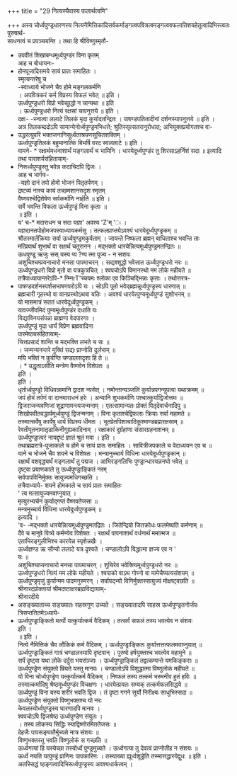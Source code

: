 +++
title = "29 नित्यस्यैवास्य फलार्थत्वमि"

+++
अस्य चोर्ध्वपुण्ड्रधारणस्य नित्यनैमित्तिकादिसर्वकर्माङ्गत्वपवित्रत्वमङ्गत्ववफलातिशयहेतुत्वादिभिस्त्वतः पुरुषार्थ-  
साधनत्वं च प्रपञ्चयन्ति । तथा हि श्रीविष्णुस्मृतौ-  
* उपवीतं शिखाबन्धमूर्ध्वपुण्डंर विना कृतम्  
आह च बोधायनः-  
* होमपूजादिसमये सायं प्रातः समाहितः ।  
स्मृत्यन्तरेषु च  
-स्वाध्याये भोजने चैव होमे मङ्गलकर्मणि  
। अपवित्रकरं कर्म विप्रस्य विफलं भवेत् ॥ इति ।  
ऊर्ध्वपुण्ड्रधरो विप्रो भवेच्छुद्धो न चान्यथा ॥ इति  
। ऊर्ध्वपुण्ड्रधरो नित्यं रक्षसां चापनुत्तये ॥ इति ।  
दक्षः- -स्नात्वा ललाटे तिलकं मृदा कुर्यादतन्द्रितः । पाषण्डपतितादीनां दर्शनस्यापनुत्तये ॥ इति ।  
अत्र तिलकब्ददोऽपि सामान्येनोर्ध्वपुण्ड्रमभिधत्ते; श्रुतिस्सृत्सतरानुरोधात्; अभियुक्तप्रयोगतश्च वा-  
* उद्धरत्युपरि भक्तजनानिसूर्ध्वताश्रयणसूचितशक्तिम् ।  
ऊर्ध्वपुण्ड्रतिलकं बहुमानात्किं बिभर्षि वरद स्वललाटे ॥ इति ।  
वामने- * रक्षार्थमधनाशार्थं मङ्गलार्थं च भामिनि । धारयेदूर्ध्वपुण्डंर तु शिरसाऽहर्निशं सदा ॥ इत्यादि  
तथा पाराशर्यसंहितायाम्-  
* निरूर्ध्वपुण्ड्रस्तु भवेन्न कदाचिदपि द्विजः ।  
आह च भार्गवः-  
-यज्ञो दानं तपो होमो भोजनं पितृतर्पणम् ।  
द्रष्टव्यं नास्य कायं तच्छमशानसदृश स्मृतम्  
वैष्णवश्चेद्विशेषेण सर्वकर्माणि नार्हति ॥ इति ।  
सर्वे भवन्ति विफला ऊर्ध्वपुण्ड्रं विना कृताः ॥  
॥ इति ।  
य' च-* मदाराधन च सदा यज्ञा' अवश्य 'Z'म् 'ः ।  
यज्ञदानतपोहोमजपस्वाध्यायकर्मसु । तत्फलप्राप्तयेऽवश्यं धारयेदूर्ध्वपुण्ड्रकम् ॥  
श्रौतस्मार्तक्रियाः सर्वा ऊर्ध्वपुण्ड्रमकुर्वताम् । जायन्ते निष्फला ब्रह्मन् बाधिताश्च भवन्ति ताः  
मत्प्रियार्थं शुभार्थं वा रक्षार्थं चतुरानन । मद्भक्तो धारयेन्नित्यमूर्ध्वपुण्ड्रमतन्द्रितः ॥  
ऊधपुण्डू ऋजुः सस् यस्य प्य ?ण्प त्मा पूज्य - न सशयः  
अशुचिश्चम्प्रयनाचारो मनसा पापमाचरन् । सद्यश्शुद्धो भवेत्तात ऊर्ध्वपुण्ड्रधरो नरः ॥  
ऊर्ध्वपुण्ड्रधरो विप्रो मृतो वा यत्रकुत्रचित् । श्वपचोऽपि विमानस्थो मम लोके महीयते ॥  
तत्रैवाध्यायान्तरेऽपि-* न्म्निrT'च्चयमः श्लोका एव किञ्चिद्भिन्नाः कृताः । तथोत्तरत्र-  
* पाषण्डदर्शनस्पर्शसभाषणपरोऽपि यः । सोऽपि पूतो भवेद्ब्रह्मन्नूर्ध्वपुण्ड्रस्य धारणात् ॥  
ब्रह्मचारी गृहस्थो वा वानप्रस्थोऽथवा यतिः । अवश्यं धारयेत्पुण्यमूर्ध्वपुण्डं सुशोभनम् ॥  
यो मासमात्रं सततं धारयेदूर्ध्वपुण्ड्रकम् ।  
यावज्जीवमिदं पुण्यमूर्ध्वपुण्डंर दधाति यः  
विद्याविनयसंपन्ना ब्राह्मणा वेदपारगाः ।  
ऊर्ध्वपुण्ड्रं मृदा धार्यं विप्रेण ब्रह्मवादिना  
पारमेष्ठ्यसंहितायाम्-  
चित्तप्रसादं शान्ति च मद्भक्ति लभते च सः ॥  
। जन्मन्यनन्तरे मुक्तिं सद्यः प्राप्नोति दुर्लभाम् ॥  
मयि भक्तिं न कुर्वन्ति चण्डालसदृशा हि ते ॥  
। * उद्धृताऽसीति मन्त्रेण वैष्णवेन विशेपतः ॥  
इति ।  
इति ।  
धृतोर्ध्वपुण्ड्रो विधिवन्नामानि द्वादश न्यसेत् । नमोन्तान्यञ्जलिं कुर्यान्नपगन्युपत्वा यथाक्रमम् ॥  
जपं होमं तर्पणं वा दानमाराधनं हरेः । अन्यानि शुभकर्माणि पश्चात्कुर्याद्विजोत्तमः ॥  
द्विजराजन्यवणिजां शूद्राणामन्त्यजन्मनाम् । एतत्सामान्यतः प्रोक्तं पितृदेवार्चनादिपु ॥  
शिखोपवीतवद्धार्यमूर्ध्वपुण्ड्रं द्विजन्मनाम् । विना कृताश्चेद्विफलाः क्रियाः सर्वा महामते ॥  
तस्मात्सर्वेषु कार्येषु धार्यं विप्रस्य धीमतः । भूतप्रेतपिशाचादिकूश्माण्डब्रह्मरक्षसाम् ॥  
रेवतीपूतनामातृडाकिनीगुह्यकादिनाम् । रक्षाकारं दुर्ग्रहाणा संसारग्रहनाशनम् ॥  
ऊर्ध्वपुण्ड्रात्परं नायद्दृष्टं ज्ञातं श्रुतं मया । इति ।  
तथाब्रह्मरात्रे-पूजाकाले च होमे च सायं प्रातः समाहितः । सावित्रीजपकाले च वेदाध्ययन एव च ॥  
याने च भोजने चैव शयने च विशेषतः । मन्त्रानुच्चार्य विधिना धारयेदूर्ध्वपुण्ड्रकान् ॥  
रक्षार्थं वशवृद्ध्यर्थं मङ्गलार्थं तु पद्मज । आभिरङ्गलिभिः पुण्ड्रान्धारयन्ननघो भवेत् ॥  
दृष्ट्वा प्रयाणकाले तु ऊर्ध्वपुण्ड्राङ्कितं नरम्  
सर्वपापविनिर्मुक्तः सायुज्यमधिगच्छति ।  
तत्रैवाध्याये- शयने होमकाले च सायं प्रातः समाहितः  
' त्य मत्सायुज्यमवाप्नुयात् ।  
मृत्युरभ्यर्चनं कुर्याद्गप्तं वैष्णवतेजसा ॥  
मन्त्रमुच्चार्य विधिना धारयेदूर्ध्वपुण्ड्रकम् ॥  
इत्यादि ।  
'व- -मद्भक्तो धारयेन्नित्यमूर्ध्वपुण्ड्रमतद्रितः । जितेन्द्रियो जितक्रोधः फलमेष्यति कर्मणाम् ॥  
दैवे च मानुषे पित्र्ये कर्मण्येव विशेषतः । रक्षार्थं पापनाशार्थं वर्धनार्थं ममात्मज ॥  
एताभिरङ्गुलीभिश्च कारयेन्न स्पृशेन्नखैः ।  
ऊर्ध्वज्ञण्ड ऋ सौम्यो ललाटे यत्र दृश्यते । चण्डालोऽपि विद्धात्मा ज्ञज्य एव न '  
यः ॥  
अशुचिश्चाप्यनाचारो मनसा पापमाचरन् । शुचिरेव भवेक्त्यिमूर्ध्वपुण्ड्रधरो नरः ॥  
ऊर्ध्वपुण्ड्रधरो नित्यं मम लोके महीयते । श्वपाको वाऽथ गोघ्नो वा मामेचैष्यत्यसंशयम् ॥  
ऊर्ध्वपुण्ड्रमृजुं कुर्यान्मम पादमनुस्मरन् । सर्वापद्भ्यो विनिर्मुक्तस्सायुज्यं मोक्षष्ट्वछति ॥  
श्रीनारदप्रोक्तायां श्रीमदष्टाक्षरब्रह्मविद्यायाम्-  
श्रीनारदीये  
* असङ्ख्याताच्च सङ्ख्यातः सहस्रगुण उच्यते । सङ्ख्यातादपि साहस्र ऊर्ध्वपुण्ड्रतनोर्जपः  
त्रिसप्ततितमेऽध्याये-  
* ऊर्ध्वपुण्ड्राङ्कितो मर्त्यो यत्कुर्यात्कर्म वैदिकम् । तत्सर्वं सफलं तस्य भवत्येव न संशयः  
इति ।  
॥ इति ।  
नित्ये नैमित्तिकं चैव लौकिकं कर्म वैदिकम् । ऊर्ध्वपुण्ड्राङ्कितः कुर्यात्तत्तत्फलमवाप्नुयात् ॥  
ऊर्ध्वपुण्ड्राङ्कितं गात्रं चण्डालस्यापि दृष्टवान् । पुरुषो हर्षयुक्तश्च भवत्येव महामुने ॥  
सर्पं दृष्ट्वा यथा लोके दर्दुरा भयसंञ्जाः । ऊर्ध्वपुण्ड्राङ्कितं तद्वत्कम्पन्ते यमकिङ्कराः ॥  
ऊर्ध्वपुण्ड्रेण संयुक्तो म्रियते यस्तु मानवः । चण्डालोऽपि विशुद्धात्मा विष्णुलोकं महीयते ॥  
यो विना चोर्ध्वपुण्ड्रेण यत्कुर्यात्कर्म वैदिकम् । निष्फलं तस्य तत्कर्म भस्मनीव हुतं हविः ॥  
तस्मात्कर्मादिषु श्रेष्ठमूर्ध्वपुण्डंर विचक्षणः । धारयेत्प्रयतः सम्यक् तत्कर्मफलसिद्धये ॥  
ऊर्ध्वपुण्ड्रं विना यस्य शरीरं भवति द्विज । तं दृष्टा गगने सूर्यो निरीक्ष्यः साधुभिस्सदा ॥  
ऊर्ध्वपुण्ड्रेण संयुक्तो विष्णुभक्तश्च यो नरः  
केवलस्योर्ध्वपुण्ड्रस्य घारणादपि मानवः ।  
श्वपचोऽपि द्विजश्रेष्ठ ऊर्ध्वपुण्डेण संयुतः ।  
। तस्य लोकस्य सिद्धिः स्याद्विष्णोरमिततेजसः ॥  
देहजैः पापसङ्घातैर्मुच्यते नात्र संशयः ॥  
विष्णुभक्तस्तु भवति विष्णुलोकं स गच्छति ॥  
ऊर्ध्वगत्यां हि यस्येच्छा तस्योर्ध्वं पुण्ड्रमुच्यते । ऊर्ध्वगत्या तु देवत्वं प्राप्नोतीह न संशयः ॥  
ऊर्ध्वं नयति यत्पुण्ड्रं प्राणिनः पापकारिणः । तस्याख्या ह्यूर्ध्वशूड्रेति तस्मात्तद्धारयेद्वुधः ॥ इति ।  
अतस्सिद्धं ष्ठङ्गत्वादिभिरूर्ध्वपुण्ड्रस्य अवश्यधार्कत्वम् ।